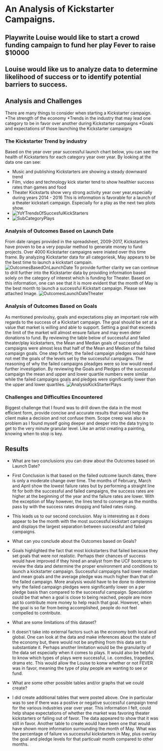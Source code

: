 # An Analysis of Kickstarter Campaigns.

## Playwrite Louise would like to start a crowd funding campaign to fund her play Fever to raise $10000

## Louise would like us to analyze data to determine likelihood of success or to identify potential barriers to success. 

## Analysis and Challenges
There are many things to consider when starting a Kickstarter campaign.
*The strength of the economy
*Trends in the industry that may lead one category to be in favor over another during Kickstarter campaigns
*Goals and expectations of those launching the Kickstarter campaigns

### The Kickstarter Trend by industry
Based on the year over year successful launch chart below, you can see the health of Kickstarters for each category year over year.  By looking at the data one can see:
* Music and publishing Kickstarters are showing a steady downward trend
* Film, video and technology kick starter tend to show healthier success rates than games and food
* Theater Kickstarts show very strong activity year over year,especially during years 2014 - 2016  This is information is favorable for a launch of a theater kickstart campaign.  Especially for a play as the next two plots show. 
* ![YoYTrendsOfSuccesfulKickStarters](PracticePNG/YoYTrendsOfSuccesfulKickStarters.png)
* ![SubCategoryPlays](PracticePNG/SubCategoryPlays.png)

### Analysis of Outcomes Based on Launch Date
From date ranges provided in the spreadsheet, 2009-2017, Kickstarters have proven to be a very popular method to generate money to fund projects.  Over 4000 Kickstarter campaigns were iniated over this time frame.  By analyzing Kickstarter data for all categoriesk, May appears to be the best time to launch a kickstart campain.
![OutcomesBasedOnLaunchDate](PracticePNG/OutcomesBasedOnLaunchDate.png)
To provide further clarity we can continue to drill further into the Kickstarter data by providing information based solely on the category of interest which is funding for Theater.  Based on this information, one can see that it is more evident that the month of May is the best month to launch a successful Kickstart campaign. Please see attached Image.
![OutcomesLaunchDateTheater](PracticePNG/OutcomesLaunchDateTheater.png)


### Analysis of Outcomes Based on Goals
As mentioned previoulsy, goals and expectations play an important role with regards to the success of a Kickstart campaign. The goal should be set at a value that market is willing and able to support. Setting a goal that exceeds the limit of the market will almost ensure failure and may even deter donations to fund.  By reviewing the table below of successful and failed theater/play kickstarters, the Mean and Median goals of successful campaigns were almost less that half of the Mean and Median of the failed campaign goals.  One step further, the failed campaign pledges would have not met the goals of the levels set by the successful campaigns.  The reasoning of why the failed campaigns pleadges were so low would need further investigation.  By reviewing the Goals and Pledges of the successful campaign the mean and upper and lower quartile numbers were similar while the failed campaigns goals and pledges were significantly lower than the upper and lower quartiles.
![AnalysisKickStarterPlays](PracticePNG/AnalysisKickStarterPlays.PNG)

### Challenges and Difficulties Encountered
Biggest challenge that I found was to drill down the data in the most efficient form, provide concise and accurate results that would help the client make a decision and not confuse them. Scope creep was also a problem as I found myself going deeper and deeper into the data trying to get to the very minute granular level.  Like an artist creating a painting, knowing when to stop is key.

## Results

- What are two conclusions you can draw about the Outcomes based on Launch Date?
- First Conclusion is that based on the failed outcome launch dates, there is only a moderate change over time.  The months of February, March and April show the lowest failure rates but by performing a straight line fit for both the successful and failed campaigns, the success rates are higher at the beginning of the year and the failure rates are lower.  With the exception of May however, the lines tend to converge as the months pass by with the success rates droppig and failed rates rising.  
- This leads us to our second conclusion.  May is interesting as it does appear to be the month with the most successful kickstart campaigns and displays the largest separation between successful and failed campaigns. 

- What can you conclude about the Outcomes based on Goals?
- Goals highlighted the fact that most kickstarters that failed because they set goals that were not realistic.  Perhaps their chances of success would have improved if they hired an analyst from the UCF bootcamp to review the data and determine the proper environment and conditions to launch a kickstarter campaign.  Successful campaigns had lower median and mean goals and the average pledge was much higher than that of the failed campaign.  More analysis would have to be done to determine why the failed campaign pledges were significantly lower on a per pledge basis than compared to the successful campaign.  Speculation could be that when a goal is close to being reached, people are more apt to contribute more money to help reach that goal.  However, when the goal is so far from being accomplished, people do not feel compelled to contribute.

- What are some limitations of this dataset?
- It doesn't take into external factors such as the economy both local and global. One can look at the data and make inferences about the state of the economy but, there would not be anything from this data set to substantiate it.  Perhaps another limitation would be the granularity of the data set especially when it comes to plays.  It would also be helpful to know which types of plays were successful, i.e. comdies, tragedies, drama etc.  This would allow the Louise to konw whether or not FEVER was in favor, meaning the type of play people are wanting to see or fund.

- What are some other possible tables and/or graphs that we could create?
- I did create additional tables that were posted above.  One in particular was to see if there was a postive or negative successful campaign trend for the various industries year over year.  This information I felt, could help shape expectations of whether the market was favoring theater kickstarters or falling out of favor.  The data appeared to show that it was still in favor.  Another table to create would have been one that would have shown more information surrounding the month of May.  What was the percentage of failure vs successful kickstarters in May, plus overlay the goal and pledge levels for that particualr month compared to other months.
